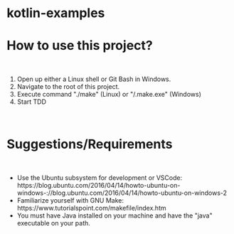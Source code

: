 # kotlin-examples
<html>
	<h1>How to use this project?</h1>
	<br />
	<ol>
		<li>Open up either a Linux shell or Git Bash in Windows.</li>
		<li>Navigate to the root of this project.</li>
		<li>Execute command "./make" (Linux) or "/.make.exe" (Windows)</li>
		<li>Start TDD</li>
	</ol>
	<br />
	<h1>Suggestions/Requirements</h1>
	<br />
	<ul>
		<li>Use the Ubuntu subsystem for development or VSCode: https://blog.ubuntu.com/2016/04/14/howto-ubuntu-on-windows-://blog.ubuntu.com/2016/04/14/howto-ubuntu-on-windows-2</li>	
		<li>Familiarize yourself with GNU Make: https://www.tutorialspoint.com/makefile/index.htm</li>
		<li>You must have Java installed on your machine and have the "java" executable on your path.</li>
	</ul>
</html>
